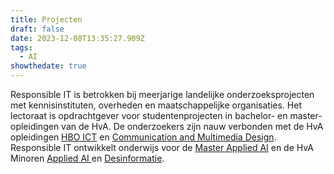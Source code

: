 ```yaml
---
title: Projecten
draft: false
date: 2023-12-08T13:35:27.909Z
tags:
  - AI
showthedate: true
---
```

Responsible IT is betrokken bij meerjarige landelijke onderzoeksprojecten met kennisinstituten, overheden en maatschappelijke organisaties.
Het lectoraat is opdrachtgever voor studentenprojecten in bachelor- en master-opleidingen van de HvA. De onderzoekers zijn nauw verbonden met de HvA opleidingen [HBO ICT](<>) en [Communication and Multimedia Design](<>). Responsible IT ontwikkelt onderwijs voor de [Master Applied AI](<>) en de HvA Minoren [Applied AI ](<>)en [Desinformatie](<>).